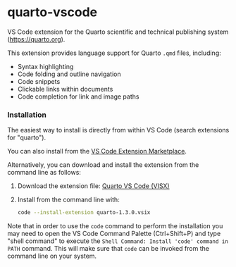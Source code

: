# quarto-vscode

VS Code extension for the Quarto scientific and technical publishing system (https://quarto.org).

This extension provides language support for Quarto `.qmd` files, including:

- Syntax highlighting
- Code folding and outline navigation
- Code snippets
- Clickable links within documents
- Code completion for link and image paths

### Installation

The easiest way to install is directly from within VS Code (search extensions for "quarto").

You can also install from the [VS Code Extension Marketplace](https://marketplace.visualstudio.com/items?itemName=quarto.quarto).

Alternatively, you can download and install the extension from the command line as follows:

1. Download the extension file: [Quarto VS Code (VISX)](https://github.com/quarto-dev/quarto-vscode/raw/main/dist/quarto-1.3.0.vsix)

2. Install from the command line with:

   ```bash
   code --install-extension quarto-1.3.0.vsix
   ```

Note that in order to use the `code` command to perform the installation you may need to open the VS Code
Command Palette (Ctrl+Shift+P) and type "shell command" to execute the `Shell Command: Install 'code' command in PATH` command.
This will make sure that `code` can be invoked from the command line on your system.
